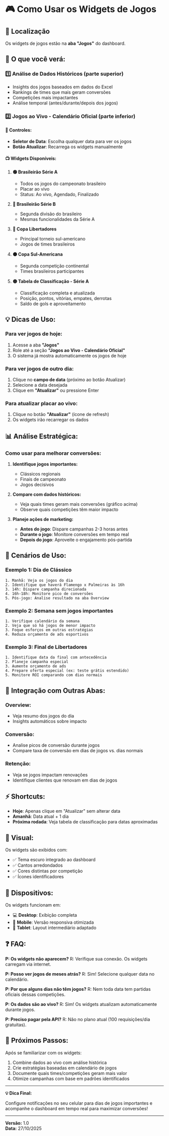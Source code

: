 # 🎮 Como Usar os Widgets de Jogos

## 📍 Localização

Os widgets de jogos estão na **aba "Jogos"** do dashboard.

## 🎯 O que você verá:

### 1️⃣ Análise de Dados Históricos (parte superior)
- Insights dos jogos baseados em dados do Excel
- Rankings de times que mais geram conversões
- Competições mais impactantes
- Análise temporal (antes/durante/depois dos jogos)

### 2️⃣ Jogos ao Vivo - Calendário Oficial (parte inferior)

#### 🔧 Controles:
- **Seletor de Data**: Escolha qualquer data para ver os jogos
- **Botão Atualizar**: Recarrega os widgets manualmente

#### 📺 Widgets Disponíveis:

1. **🟢 Brasileirão Série A**
   - Todos os jogos do campeonato brasileiro
   - Placar ao vivo
   - Status: Ao vivo, Agendado, Finalizado

2. **🔵 Brasileirão Série B**
   - Segunda divisão do brasileiro
   - Mesmas funcionalidades da Série A

3. **🔴 Copa Libertadores**
   - Principal torneio sul-americano
   - Jogos de times brasileiros

4. **🟠 Copa Sul-Americana**
   - Segunda competição continental
   - Times brasileiros participantes

5. **🟡 Tabela de Classificação - Série A**
   - Classificação completa e atualizada
   - Posição, pontos, vitórias, empates, derrotas
   - Saldo de gols e aproveitamento

## 💡 Dicas de Uso:

### Para ver jogos de hoje:
1. Acesse a aba **"Jogos"**
2. Role até a seção **"Jogos ao Vivo - Calendário Oficial"**
3. O sistema já mostra automaticamente os jogos de hoje

### Para ver jogos de outro dia:
1. Clique no **campo de data** (próximo ao botão Atualizar)
2. Selecione a data desejada
3. Clique em **"Atualizar"** ou pressione Enter

### Para atualizar placar ao vivo:
1. Clique no botão **"Atualizar"** (ícone de refresh)
2. Os widgets irão recarregar os dados

## 📊 Análise Estratégica:

### Como usar para melhorar conversões:

1. **Identifique jogos importantes:**
   - Clássicos regionais
   - Finais de campeonato
   - Jogos decisivos

2. **Compare com dados históricos:**
   - Veja quais times geram mais conversões (gráfico acima)
   - Observe quais competições têm maior impacto

3. **Planeje ações de marketing:**
   - **Antes do jogo**: Dispare campanhas 2-3 horas antes
   - **Durante o jogo**: Monitore conversões em tempo real
   - **Depois do jogo**: Aproveite o engajamento pós-partida

## 🎯 Cenários de Uso:

### Exemplo 1: Dia de Clássico
```
1. Manhã: Veja os jogos do dia
2. Identifique que haverá Flamengo x Palmeiras às 16h
3. 14h: Dispare campanha direcionada
4. 16h-18h: Monitore pico de conversões
5. Pós-jogo: Analise resultado na aba Overview
```

### Exemplo 2: Semana sem jogos importantes
```
1. Verifique calendário da semana
2. Veja que só há jogos de menor impacto
3. Foque esforços em outras estratégias
4. Reduza orçamento de ads esportivos
```

### Exemplo 3: Final de Libertadores
```
1. Identifique data da final com antecedência
2. Planeje campanha especial
3. Aumente orçamento de ads
4. Prepare oferta especial (ex: teste grátis estendido)
5. Monitore ROI comparando com dias normais
```

## 🔄 Integração com Outras Abas:

### Overview:
- Veja resumo dos jogos do dia
- Insights automáticos sobre impacto

### Conversão:
- Analise picos de conversão durante jogos
- Compare taxa de conversão em dias de jogos vs. dias normais

### Retenção:
- Veja se jogos impactam renovações
- Identifique clientes que renovam em dias de jogos

## ⚡ Shortcuts:

- **Hoje**: Apenas clique em "Atualizar" sem alterar data
- **Amanhã**: Data atual + 1 dia
- **Próxima rodada**: Veja tabela de classificação para datas aproximadas

## 🎨 Visual:

Os widgets são exibidos com:
- ✅ Tema escuro integrado ao dashboard
- ✅ Cantos arredondados
- ✅ Cores distintas por competição
- ✅ Ícones identificadores

## 📱 Dispositivos:

Os widgets funcionam em:
- 💻 **Desktop**: Exibição completa
- 📱 **Mobile**: Versão responsiva otimizada
- 📲 **Tablet**: Layout intermediário adaptado

## ❓ FAQ:

**P: Os widgets não aparecem?**
R: Verifique sua conexão. Os widgets carregam via internet.

**P: Posso ver jogos de meses atrás?**
R: Sim! Selecione qualquer data no calendário.

**P: Por que alguns dias não têm jogos?**
R: Nem toda data tem partidas oficiais dessas competições.

**P: Os dados são ao vivo?**
R: Sim! Os widgets atualizam automaticamente durante jogos.

**P: Preciso pagar pela API?**
R: Não no plano atual (100 requisições/dia gratuitas).

## 🚀 Próximos Passos:

Após se familiarizar com os widgets:
1. Combine dados ao vivo com análise histórica
2. Crie estratégias baseadas em calendário de jogos
3. Documente quais times/competições geram mais valor
4. Otimize campanhas com base em padrões identificados

---

**💡 Dica Final:**

Configure notificações no seu celular para dias de jogos importantes e acompanhe o dashboard em tempo real para maximizar conversões!

---

**Versão:** 1.0  
**Data:** 27/10/2025
